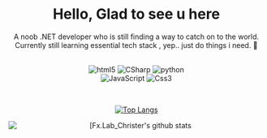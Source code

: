 <h1 align='center'>
  Hello, Glad to see u here
</h1>

<p align='center'>
  A noob .NET developer who is still finding a way to catch on to the world.
  <br/>
  Currently still learning essential tech stack , yep.. just do things i need. 🍃
  <br/>
  <br/>
</p>

<div align="center">
   
   ![html5](https://img.shields.io/badge/html5-E34F26.svg?logoWidth=20&style=for-the-badge&logo=html5&logoColor=ffffff)
   ![CSharp](https://img.shields.io/badge/CSharp-641e77.svg?logoWidth=20&style=for-the-badge&logo=csharp&logoColor=ffffff)
   ![python](https://img.shields.io/badge/Python-FBBE55.svg?logoWidth=20&style=for-the-badge&logo=Python&logoColor=ffffff)
   <br>
   ![JavaScript](https://img.shields.io/badge/JavaScript-efda4d.svg?logoWidth=20&style=for-the-badge&logo=JavaScript&logoColor=FFFFFF)
   ![Css3](https://img.shields.io/badge/CSS3-2bacdf.svg?logoWidth=20&style=for-the-badge&logo=CSS3&logoColor=FFFFFF)
   
</div>

<br>

<div align="center">
   
[![Top Langs](https://github-readme-stats.vercel.app/api/top-langs/?username=FreeXMelody&layout=compact)](https://github.com/FreeXMelody/github-readme-stats)

<img style="display: block;" alt="[Fx.Lab_Christer's github stats" src="https://github-readme-stats.vercel.app/api?username=FreeXMelody&show_icons=true&hide_border=true&theme=vue" />

</div>

<!---
<div align="center">
   
   ### 🛠️ Project(s) in development：
[![ReadMe Card](https://github-readme-stats.vercel.app/api/pin/?username=FreeXMelody&repo=NetworkCrawler&theme=vue)](https://github.com/FreeXMelody/NetworkCrawler)
---


</div>
--->

